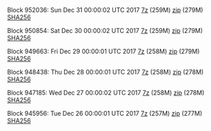 Block 952036: Sun Dec 31 00:00:02 UTC 2017 [7z](https://transfer.sh/bq3Sl/bootstrap.dat.20171231.7z) (259M) [zip](https://transfer.sh/kaQMQ/bootstrap.dat.20171231.zip) (279M) [SHA256](https://transfer.sh/4afK3/sha256.txt)

Block 950854: Sat Dec 30 00:00:02 UTC 2017 [7z](https://transfer.sh/FaOf6/bootstrap.dat.20171230.7z) (259M) [zip](https://transfer.sh/120qmI/bootstrap.dat.20171230.zip) (279M) [SHA256](https://transfer.sh/i3Nui/sha256.txt)

Block 949663: Fri Dec 29 00:00:01 UTC 2017 [7z](https://transfer.sh/15Yi5q/bootstrap.dat.20171229.7z) (258M) [zip](https://transfer.sh/jSmlA/bootstrap.dat.20171229.zip) (279M) [SHA256](https://transfer.sh/lGGsR/sha256.txt)

Block 948438: Thu Dec 28 00:00:01 UTC 2017 [7z](https://transfer.sh/HCb7J/bootstrap.dat.20171228.7z) (258M) [zip](https://transfer.sh/kPRdt/bootstrap.dat.20171228.zip) (278M) [SHA256](https://transfer.sh/aJPfr/sha256.txt)

Block 947185: Wed Dec 27 00:00:02 UTC 2017 [7z](https://transfer.sh/tUgjx/bootstrap.dat.20171227.7z) (258M) [zip](https://transfer.sh/d3D8v/bootstrap.dat.20171227.zip) (278M) [SHA256](https://transfer.sh/8zVY7/sha256.txt)

Block 945956: Tue Dec 26 00:00:01 UTC 2017 [7z](https://transfer.sh/10sFHf/bootstrap.dat.20171226.7z) (257M) [zip](https://transfer.sh/JkTHE/bootstrap.dat.20171226.zip) (277M) [SHA256](https://transfer.sh/13fVz8/sha256.txt)
